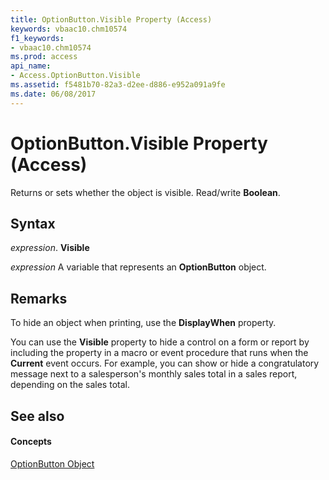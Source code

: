 ```yaml
---
title: OptionButton.Visible Property (Access)
keywords: vbaac10.chm10574
f1_keywords:
- vbaac10.chm10574
ms.prod: access
api_name:
- Access.OptionButton.Visible
ms.assetid: f5481b70-82a3-d2ee-d886-e952a091a9fe
ms.date: 06/08/2017
---
```



# OptionButton.Visible Property (Access)

Returns or sets whether the object is visible. Read/write **Boolean**.


## Syntax

 _expression_. **Visible**

 _expression_ A variable that represents an **OptionButton** object.


## Remarks

To hide an object when printing, use the **DisplayWhen** property.

You can use the **Visible** property to hide a control on a form or report by including the property in a macro or event procedure that runs when the **Current** event occurs. For example, you can show or hide a congratulatory message next to a salesperson's monthly sales total in a sales report, depending on the sales total.


## See also


#### Concepts


[OptionButton Object](optionbutton-object-access.md)

